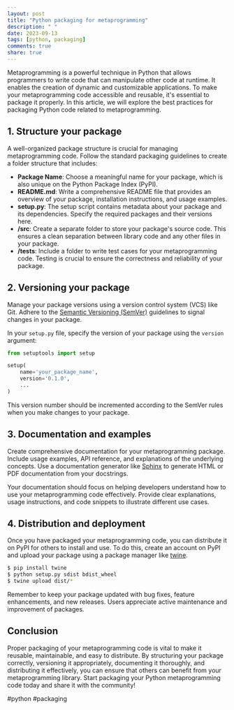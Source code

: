```yaml
---
layout: post
title: "Python packaging for metaprogramming"
description: " "
date: 2023-09-13
tags: [python, packaging]
comments: true
share: true
---
```


Metaprogramming is a powerful technique in Python that allows programmers to write code that can manipulate other code at runtime. It enables the creation of dynamic and customizable applications. To make your metaprogramming code accessible and reusable, it's essential to package it properly. In this article, we will explore the best practices for packaging Python code related to metaprogramming.

## 1. Structure your package

A well-organized package structure is crucial for managing metaprogramming code. Follow the standard packaging guidelines to create a folder structure that includes:

- **Package Name**: Choose a meaningful name for your package, which is also unique on the Python Package Index (PyPI).
- **README.md**: Write a comprehensive README file that provides an overview of your package, installation instructions, and usage examples.
- **setup.py**: The setup script contains metadata about your package and its dependencies. Specify the required packages and their versions here.
- **/src**: Create a separate folder to store your package's source code. This ensures a clean separation between library code and any other files in your package.
- **/tests**: Include a folder to write test cases for your metaprogramming code. Testing is crucial to ensure the correctness and reliability of your package.

## 2. Versioning your package

Manage your package versions using a version control system (VCS) like Git. Adhere to the [Semantic Versioning (SemVer)](https://semver.org/) guidelines to signal changes in your package.

In your `setup.py` file, specify the version of your package using the `version` argument:

```python
from setuptools import setup

setup(
    name='your_package_name',
    version='0.1.0',
    ...
)
```

This version number should be incremented according to the SemVer rules when you make changes to your package.

## 3. Documentation and examples

Create comprehensive documentation for your metaprogramming package. Include usage examples, API reference, and explanations of the underlying concepts. Use a documentation generator like [Sphinx](https://www.sphinx-doc.org/) to generate HTML or PDF documentation from your docstrings.

Your documentation should focus on helping developers understand how to use your metaprogramming code effectively. Provide clear explanations, usage instructions, and code snippets to illustrate different use cases.

## 4. Distribution and deployment

Once you have packaged your metaprogramming code, you can distribute it on PyPI for others to install and use. To do this, create an account on PyPI and upload your package using a package manager like [twine](https://twine.readthedocs.io/).

```bash
$ pip install twine
$ python setup.py sdist bdist_wheel
$ twine upload dist/*
```

Remember to keep your package updated with bug fixes, feature enhancements, and new releases. Users appreciate active maintenance and improvement of packages.

## Conclusion

Proper packaging of your metaprogramming code is vital to make it reusable, maintainable, and easy to distribute. By structuring your package correctly, versioning it appropriately, documenting it thoroughly, and distributing it effectively, you can ensure that others can benefit from your metaprogramming library. Start packaging your Python metaprogramming code today and share it with the community!

#python #packaging